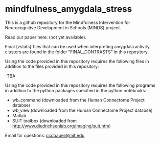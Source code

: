 # mindfulness_amygdala_stress

This is a github repository for the Mindfulness Intervention for Neurocognitive Development in Schools (MINDS) project.

Read our paper here: (not yet available).

Final {zstats} files that can be used when interpreting amygdala activity clusters are found in the folder "FINAL_CONTRASTS" in this repository.

Using the code provided in this repository requires the following files in addition to the files provided in this repository:

-TBA

Using the code provided in this repository requires the following programs in addition to the python packages specified in the python notebooks:
- wb_command (downloaded from the Human Connectome Project databse)
- wb_view (downloaded from the Human Connectome Project databse)
- Matlab
- SUIT toolbox (downloaded from http://www.diedrichsenlab.org/imaging/suit.htm)

Email for questions: cccbauer@mit.edu

